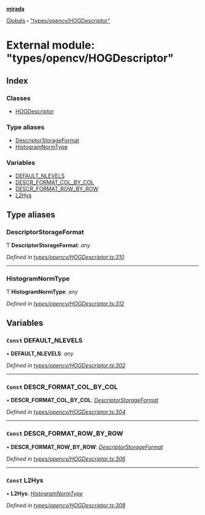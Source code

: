 **[mirada](../README.md)**

[Globals](../README.md) › ["types/opencv/HOGDescriptor"](_types_opencv_hogdescriptor_.md)

# External module: "types/opencv/HOGDescriptor"

## Index

### Classes

* [HOGDescriptor](../classes/_types_opencv_hogdescriptor_.hogdescriptor.md)

### Type aliases

* [DescriptorStorageFormat](_types_opencv_hogdescriptor_.md#descriptorstorageformat)
* [HistogramNormType](_types_opencv_hogdescriptor_.md#histogramnormtype)

### Variables

* [DEFAULT_NLEVELS](_types_opencv_hogdescriptor_.md#const-default_nlevels)
* [DESCR_FORMAT_COL_BY_COL](_types_opencv_hogdescriptor_.md#const-descr_format_col_by_col)
* [DESCR_FORMAT_ROW_BY_ROW](_types_opencv_hogdescriptor_.md#const-descr_format_row_by_row)
* [L2Hys](_types_opencv_hogdescriptor_.md#const-l2hys)

## Type aliases

###  DescriptorStorageFormat

Ƭ **DescriptorStorageFormat**: *any*

*Defined in [types/opencv/HOGDescriptor.ts:310](https://github.com/cancerberoSgx/mirada/blob/cd60774/mirada/src/types/opencv/HOGDescriptor.ts#L310)*

___

###  HistogramNormType

Ƭ **HistogramNormType**: *any*

*Defined in [types/opencv/HOGDescriptor.ts:312](https://github.com/cancerberoSgx/mirada/blob/cd60774/mirada/src/types/opencv/HOGDescriptor.ts#L312)*

## Variables

### `Const` DEFAULT_NLEVELS

• **DEFAULT_NLEVELS**: *any*

*Defined in [types/opencv/HOGDescriptor.ts:302](https://github.com/cancerberoSgx/mirada/blob/cd60774/mirada/src/types/opencv/HOGDescriptor.ts#L302)*

___

### `Const` DESCR_FORMAT_COL_BY_COL

• **DESCR_FORMAT_COL_BY_COL**: *[DescriptorStorageFormat](_types_opencv_hogdescriptor_.md#descriptorstorageformat)*

*Defined in [types/opencv/HOGDescriptor.ts:304](https://github.com/cancerberoSgx/mirada/blob/cd60774/mirada/src/types/opencv/HOGDescriptor.ts#L304)*

___

### `Const` DESCR_FORMAT_ROW_BY_ROW

• **DESCR_FORMAT_ROW_BY_ROW**: *[DescriptorStorageFormat](_types_opencv_hogdescriptor_.md#descriptorstorageformat)*

*Defined in [types/opencv/HOGDescriptor.ts:306](https://github.com/cancerberoSgx/mirada/blob/cd60774/mirada/src/types/opencv/HOGDescriptor.ts#L306)*

___

### `Const` L2Hys

• **L2Hys**: *[HistogramNormType](_types_opencv_hogdescriptor_.md#histogramnormtype)*

*Defined in [types/opencv/HOGDescriptor.ts:308](https://github.com/cancerberoSgx/mirada/blob/cd60774/mirada/src/types/opencv/HOGDescriptor.ts#L308)*